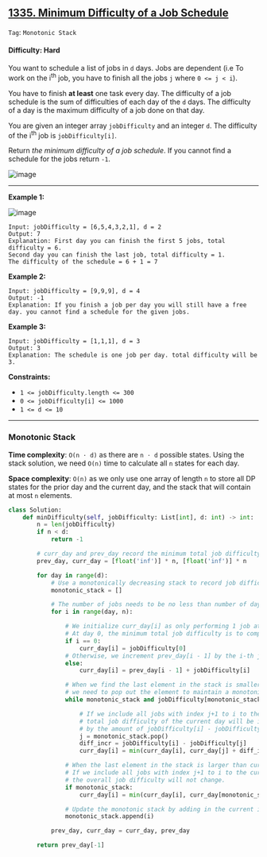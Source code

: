 ## [1335. Minimum Difficulty of a Job Schedule](https://leetcode.com/problems/minimum-difficulty-of-a-job-schedule)

```Tag```: ```Monotonic Stack```

#### Difficulty: Hard

You want to schedule a list of jobs in ```d``` days. Jobs are dependent (i.e To work on the i<sup>th</sup> job, you have to finish all the jobs ```j``` where ```0 <= j < i```).

You have to finish __at least__ one task every day. The difficulty of a job schedule is the sum of difficulties of each day of the ```d``` days. The difficulty of a day is the maximum difficulty of a job done on that day.

You are given an integer array ```jobDifficulty``` and an integer ```d```. The difficulty of the i<sup>th</sup> job is ```jobDifficulty[i]```.

Return _the minimum difficulty of a job schedule_. If you cannot find a schedule for the jobs return ```-1```.

![image](https://github.com/quananhle/Python/assets/35042430/1aacfc81-5a01-42c4-8ae9-fcaa89a45da0)

---

__Example 1:__

![image](https://assets.leetcode.com/uploads/2020/01/16/untitled.png)
```
Input: jobDifficulty = [6,5,4,3,2,1], d = 2
Output: 7
Explanation: First day you can finish the first 5 jobs, total difficulty = 6.
Second day you can finish the last job, total difficulty = 1.
The difficulty of the schedule = 6 + 1 = 7 
```

__Example 2:__
```
Input: jobDifficulty = [9,9,9], d = 4
Output: -1
Explanation: If you finish a job per day you will still have a free day. you cannot find a schedule for the given jobs.
```

__Example 3:__
```
Input: jobDifficulty = [1,1,1], d = 3
Output: 3
Explanation: The schedule is one job per day. total difficulty will be 3.
```

__Constraints:__

- ```1 <= jobDifficulty.length <= 300```
- ```0 <= jobDifficulty[i] <= 1000```
- ```1 <= d <= 10```

---

### Monotonic Stack

__Time complexity__: ```O(n ⋅ d)``` as there are ```n ⋅ d``` possible states. Using the stack solution, we need ```O(n)``` time to calculate all ```n``` states for each day.

__Space complexity__: ```O(n)``` as we only use one array of length ```n``` to store all DP states for the prior day and the current day, and the stack that will contain at most ```n``` elements.

```Python
class Solution:
    def minDifficulty(self, jobDifficulty: List[int], d: int) -> int:
        n = len(jobDifficulty)
        if n < d:
            return -1

        # curr_day and prev_day record the minimum total job difficulty for the current day and previous day, respectively
        prev_day, curr_day = [float('inf')] * n, [float('inf')] * n

        for day in range(d):
            # Use a monotonically decreasing stack to record job difficulties
            monotonic_stack = []

            # The number of jobs needs to be no less than number of days passed.
            for i in range(day, n):

                # We initialize curr_day[i] as only performing 1 job at the i-th index.
                # At day 0, the minimum total job difficulty is to complete the 0th job only.
                if i == 0:
                    curr_day[i] = jobDifficulty[0]
                # Otherwise, we increment prev_day[i - 1] by the i-th job difficulty
                else:
                    curr_day[i] = prev_day[i - 1] + jobDifficulty[i]

                # When we find the last element in the stack is smaller than or equal to current job,
                # we need to pop out the element to maintain a monotonic decreasing stack.
                while monotonic_stack and jobDifficulty[monotonic_stack[-1]] <= jobDifficulty[i]:

                    # If we include all jobs with index j+1 to i to the current day,
                    # total job difficulty of the current day will be increased.
                    # by the amount of jobDifficulty[i] - jobDifficulty[j]
                    j = monotonic_stack.pop()
                    diff_incr = jobDifficulty[i] - jobDifficulty[j]
                    curr_day[i] = min(curr_day[i], curr_day[j] + diff_incr)

                # When the last element in the stack is larger than current element,
                # If we include all jobs with index j+1 to i to the current day,
                # the overall job difficulty will not change.
                if monotonic_stack:
                    curr_day[i] = min(curr_day[i], curr_day[monotonic_stack[-1]])

                # Update the monotonic stack by adding in the current index
                monotonic_stack.append(i)

            prev_day, curr_day = curr_day, prev_day

        return prev_day[-1]
```
